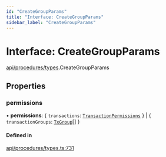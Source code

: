 ```yaml
---
id: "CreateGroupParams"
title: "Interface: CreateGroupParams"
sidebar_label: "CreateGroupParams"
---
```


# Interface: CreateGroupParams

[api/procedures/types](../../../../../modules/API/Procedures/Types/Types.md).CreateGroupParams

## Properties

### permissions

• **permissions**: { `transactions`: [`TransactionPermissions`](../../../../Types/TransactionPermissions/TransactionPermissions.md)  } \| { `transactionGroups`: [`TxGroup`](../../../../../enums/Types/TxGroup/TxGroup.md)[]  }

#### Defined in

[api/procedures/types.ts:731](https://github.com/PolymeshAssociation/polymesh-sdk/blob/15be87e8/src/api/procedures/types.ts#L731)
